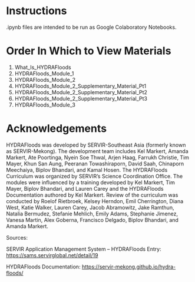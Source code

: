 # Instructions 
.ipynb files are intended to be run as Google Colaboratory Notebooks.

# Order In Which to View Materials  
1. What_Is_HYDRAFloods
2. HYDRAFloods_Module_1
3. HYDRAFloods_Module_2
4. HYDRAFloods_Module_2_Supplementary_Material_Pt1
5. HYDRAFloods_Module_2_Supplementary_Material_Pt2
6. HYDRAFloods_Module_2_Supplementary_Material_Pt3
7. HYDRAFloods_Module_3

# Acknowledgements 
HYDRAFloods was developed by SERVIR-Southeast Asia (formerly known as SERVIR-Mekong). The development team includes Kel Markert, Amanda Markert, Ate Poortinga, Nyein Soe Thwal, Arjen Haag, Farrukh Christie, Tim Mayer, Khun San Aung, Peeranan Towashiraporn, David Saah, Chinaporn Meechaiya, Biplov Bhandari, and Kamal Hosen. The HYDRAFloods Curriculum was organized by SERVIR’s Science Coordination Office. The modules were influenced by a training developed by Kel Markert, Tim Mayer, Biplov Bhandari, and Lauren Carey and the HYDRAFloods Documentation authored by Kel Markert. Review of the curriculum was conducted by Roelof Rietbroek,  Kelsey Herndon, Emil Cherrington, Diana West, Katie Walker, Lauren Carey, Jacob Abramowitz, Jake Ramthun, Natalia Bermudez, Stefanie Mehlich, Emily Adams, Stephanie Jimenez, Vanesa Martin, Alex Goberna, Francisco Delgado, Biplov Bhandari, and Amanda Markert. 

Sources: 

SERVIR Application Management System – HYDRAFloods Entry: https://sams.servirglobal.net/detail/19

HYDRAFloods Documentation: https://servir-mekong.github.io/hydra-floods/


